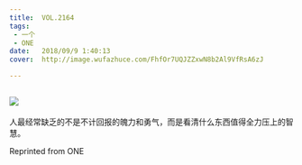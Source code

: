 ```yaml
---
title:	VOL.2164
tags:
 - 一个
 - ONE
date:	2018/09/9 1:40:13
cover:	http://image.wufazhuce.com/FhfOr7UQJZZxwN8b2Al9VfRsA6zJ

---
```

![](http://image.wufazhuce.com/FhfOr7UQJZZxwN8b2Al9VfRsA6zJ)
---

人最经常缺乏的不是不计回报的魄力和勇气，而是看清什么东西值得全力压上的智慧。
 
Reprinted from ONE
